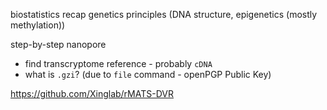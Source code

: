 biostatistics recap
genetics principles (DNA structure, epigenetics (mostly methylation))

step-by-step nanopore



- find transcryptome reference - probably `cDNA`
- what is `.gzi`? (due to `file`  command - openPGP Public Key)

https://github.com/Xinglab/rMATS-DVR